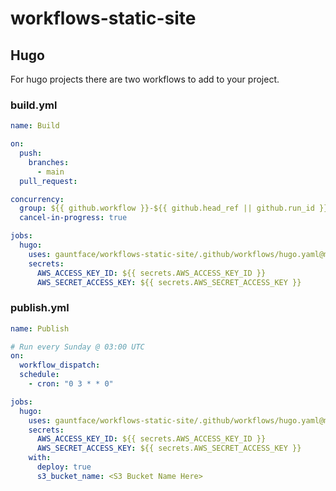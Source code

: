 # workflows-static-site

## Hugo

For hugo projects there are two workflows to add to your project.

### build.yml

```yaml
name: Build

on:
  push:
    branches:
      - main
  pull_request:

concurrency:
  group: ${{ github.workflow }}-${{ github.head_ref || github.run_id }}
  cancel-in-progress: true

jobs:
  hugo:
    uses: gauntface/workflows-static-site/.github/workflows/hugo.yaml@main
    secrets:
      AWS_ACCESS_KEY_ID: ${{ secrets.AWS_ACCESS_KEY_ID }}
      AWS_SECRET_ACCESS_KEY: ${{ secrets.AWS_SECRET_ACCESS_KEY }}
```

### publish.yml

```yaml
name: Publish

# Run every Sunday @ 03:00 UTC
on:
  workflow_dispatch:
  schedule:
    - cron: "0 3 * * 0"

jobs:
  hugo:
    uses: gauntface/workflows-static-site/.github/workflows/hugo.yaml@main
    secrets:
      AWS_ACCESS_KEY_ID: ${{ secrets.AWS_ACCESS_KEY_ID }}
      AWS_SECRET_ACCESS_KEY: ${{ secrets.AWS_SECRET_ACCESS_KEY }}
    with:
      deploy: true
      s3_bucket_name: <S3 Bucket Name Here>
```
